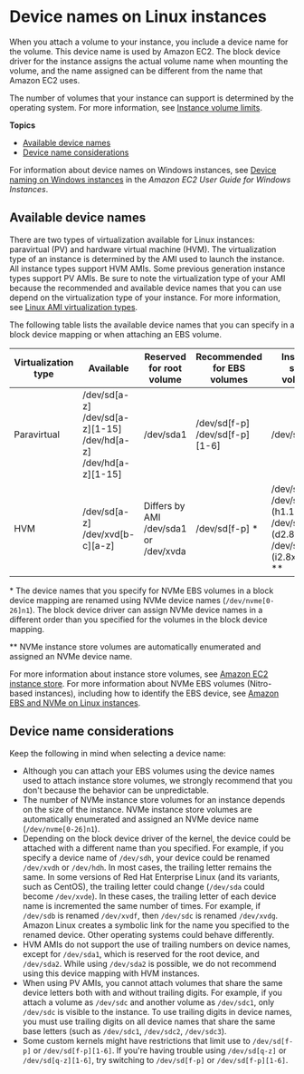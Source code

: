 # Device names on Linux instances<a name="device_naming"></a>

When you attach a volume to your instance, you include a device name for the volume\. This device name is used by Amazon EC2\. The block device driver for the instance assigns the actual volume name when mounting the volume, and the name assigned can be different from the name that Amazon EC2 uses\.

The number of volumes that your instance can support is determined by the operating system\. For more information, see [Instance volume limits](volume_limits.md)\.

**Topics**
+ [Available device names](#available-ec2-device-names)
+ [Device name considerations](#device-name-limits)

For information about device names on Windows instances, see [Device naming on Windows instances](https://docs.aws.amazon.com/AWSEC2/latest/WindowsGuide/device_naming.html) in the *Amazon EC2 User Guide for Windows Instances*\.

## Available device names<a name="available-ec2-device-names"></a>

There are two types of virtualization available for Linux instances: paravirtual \(PV\) and hardware virtual machine \(HVM\)\. The virtualization type of an instance is determined by the AMI used to launch the instance\. All instance types support HVM AMIs\. Some previous generation instance types support PV AMIs\. Be sure to note the virtualization type of your AMI because the recommended and available device names that you can use depend on the virtualization type of your instance\. For more information, see [Linux AMI virtualization types](virtualization_types.md)\.

The following table lists the available device names that you can specify in a block device mapping or when attaching an EBS volume\.


| Virtualization type | Available | Reserved for root volume | Recommended for EBS volumes | Instance store volumes | 
| --- | --- | --- | --- | --- | 
|  Paravirtual  |  /dev/sd\[a\-z\] /dev/sd\[a\-z\]\[1\-15\] /dev/hd\[a\-z\] /dev/hd\[a\-z\]\[1\-15\]  |  /dev/sda1  |  /dev/sd\[f\-p\] /dev/sd\[f\-p\]\[1\-6\]  |  /dev/sd\[b\-e\]  | 
| HVM |  /dev/sd\[a\-z\] /dev/xvd\[b\-c\]\[a\-z\]  |  Differs by AMI /dev/sda1 or /dev/xvda  |  /dev/sd\[f\-p\] \*  |  /dev/sd\[b\-e\] /dev/sd\[b\-h\] \(h1\.16xlarge\) /dev/sd\[b\-y\] \(d2\.8xlarge\) /dev/sd\[b\-i\] \(i2\.8xlarge\) \*\*  | 

\* The device names that you specify for NVMe EBS volumes in a block device mapping are renamed using NVMe device names \(`/dev/nvme[0-26]n1`\)\. The block device driver can assign NVMe device names in a different order than you specified for the volumes in the block device mapping\.

\*\* NVMe instance store volumes are automatically enumerated and assigned an NVMe device name\.

For more information about instance store volumes, see [Amazon EC2 instance store](InstanceStorage.md)\. For more information about NVMe EBS volumes \(Nitro\-based instances\), including how to identify the EBS device, see [Amazon EBS and NVMe on Linux instances](nvme-ebs-volumes.md)\.

## Device name considerations<a name="device-name-limits"></a>

Keep the following in mind when selecting a device name:
+ Although you can attach your EBS volumes using the device names used to attach instance store volumes, we strongly recommend that you don't because the behavior can be unpredictable\.
+ The number of NVMe instance store volumes for an instance depends on the size of the instance\. NVMe instance store volumes are automatically enumerated and assigned an NVMe device name \(`/dev/nvme[0-26]n1`\)\.
+ Depending on the block device driver of the kernel, the device could be attached with a different name than you specified\. For example, if you specify a device name of `/dev/sdh`, your device could be renamed `/dev/xvdh` or `/dev/hdh`\. In most cases, the trailing letter remains the same\. In some versions of Red Hat Enterprise Linux \(and its variants, such as CentOS\), the trailing letter could change \(`/dev/sda` could become `/dev/xvde`\)\. In these cases, the trailing letter of each device name is incremented the same number of times\. For example, if `/dev/sdb` is renamed `/dev/xvdf`, then `/dev/sdc` is renamed `/dev/xvdg`\. Amazon Linux creates a symbolic link for the name you specified to the renamed device\. Other operating systems could behave differently\.
+ HVM AMIs do not support the use of trailing numbers on device names, except for `/dev/sda1`, which is reserved for the root device, and `/dev/sda2`\. While using `/dev/sda2` is possible, we do not recommend using this device mapping with HVM instances\.
+ When using PV AMIs, you cannot attach volumes that share the same device letters both with and without trailing digits\. For example, if you attach a volume as `/dev/sdc` and another volume as `/dev/sdc1`, only `/dev/sdc` is visible to the instance\. To use trailing digits in device names, you must use trailing digits on all device names that share the same base letters \(such as `/dev/sdc1`, `/dev/sdc2`, `/dev/sdc3`\)\.
+ Some custom kernels might have restrictions that limit use to `/dev/sd[f-p]` or `/dev/sd[f-p][1-6]`\. If you're having trouble using `/dev/sd[q-z]` or `/dev/sd[q-z][1-6]`, try switching to `/dev/sd[f-p]` or `/dev/sd[f-p][1-6]`\.